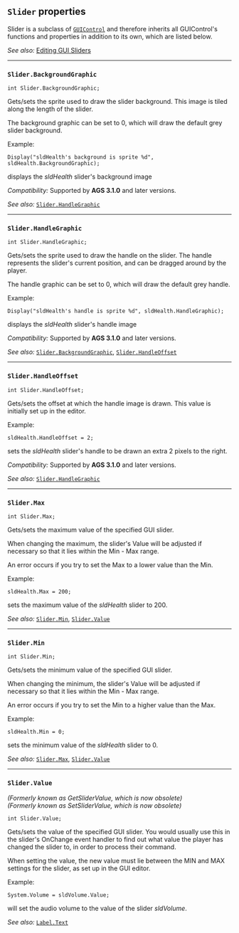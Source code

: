 ## `Slider` properties

Slider is a subclass of [`GUIControl`](GUIControl) and therefore inherits all GUIControl's functions and properties in addition to its own, which are listed below.

*See also:* [Editing GUI Sliders](EditingGUIs#sliders)

---

### `Slider.BackgroundGraphic`

    int Slider.BackgroundGraphic;

Gets/sets the sprite used to draw the slider background. This image is
tiled along the length of the slider.

The background graphic can be set to 0, which will draw the default grey
slider background.

Example:

    Display("sldHealth's background is sprite %d", sldHealth.BackgroundGraphic);

displays the *sldHealth* slider's background image

*Compatibility:* Supported by **AGS 3.1.0** and later versions.

*See also:* [`Slider.HandleGraphic`](Slider#sliderhandlegraphic)

---

### `Slider.HandleGraphic`

    int Slider.HandleGraphic;

Gets/sets the sprite used to draw the handle on the slider. The handle
represents the slider's current position, and can be dragged around by
the player.

The handle graphic can be set to 0, which will draw the default grey
handle.

Example:

    Display("sldHealth's handle is sprite %d", sldHealth.HandleGraphic);

displays the *sldHealth* slider's handle image

*Compatibility:* Supported by **AGS 3.1.0** and later versions.

*See also:*
[`Slider.BackgroundGraphic`](Slider#sliderbackgroundgraphic),
[`Slider.HandleOffset`](Slider#sliderhandleoffset)

---

### `Slider.HandleOffset`

    int Slider.HandleOffset;

Gets/sets the offset at which the handle image is drawn. This value is
initially set up in the editor.

Example:

    sldHealth.HandleOffset = 2;

sets the *sldHealth* slider's handle to be drawn an extra 2 pixels to
the right.

*Compatibility:* Supported by **AGS 3.1.0** and later versions.

*See also:* [`Slider.HandleGraphic`](Slider#sliderhandlegraphic)

---

### `Slider.Max`

    int Slider.Max;

Gets/sets the maximum value of the specified GUI slider.

When changing the maximum, the slider's Value will be adjusted if
necessary so that it lies within the Min - Max range.

An error occurs if you try to set the Max to a lower value than the Min.

Example:

    sldHealth.Max = 200;

sets the maximum value of the *sldHealth* slider to 200.

*See also:* [`Slider.Min`](Slider#slidermin),
[`Slider.Value`](Slider#slidervalue)

---

### `Slider.Min`

    int Slider.Min;

Gets/sets the minimum value of the specified GUI slider.

When changing the minimum, the slider's Value will be adjusted if
necessary so that it lies within the Min - Max range.

An error occurs if you try to set the Min to a higher value than the
Max.

Example:

    sldHealth.Min = 0;

sets the minimum value of the *sldHealth* slider to 0.

*See also:* [`Slider.Max`](Slider#slidermax),
[`Slider.Value`](Slider#slidervalue)

---

### `Slider.Value`

*(Formerly known as GetSliderValue, which is now obsolete)*<br>
*(Formerly known as SetSliderValue, which is now obsolete)*

    int Slider.Value;

Gets/sets the value of the specified GUI slider. You would usually use
this in the slider's OnChange event handler to find out what value the
player has changed the slider to, in order to process their command.

When setting the value, the new value must lie between the MIN and MAX
settings for the slider, as set up in the GUI editor.

Example:

    System.Volume = sldVolume.Value;

will set the audio volume to the value of the slider *sldVolume*.

*See also:* [`Label.Text`](Label#labeltext)

